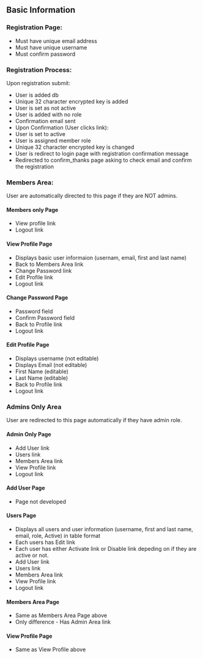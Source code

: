 ## Basic Information

### Registration Page:

* Must have unique email address
* Must have unique username
* Must confirm password

### Registration Process:

Upon registration submit:
* User is added db
* Unique 32 character encrypted key is added
* User is set as not active
* User is added with no role
* Confirmation email sent
* Upon Confirmation (User clicks link):
* User is set to active
* User is assigned member role
* Unique 32 character encrypted key is changed
* User is redirect to login page with registration confirmation message
* Redirected to confirm_thanks page asking to check email and confirm the registration

### Members Area:
User are automatically directed to this page if they are NOT admins.

#### Members only Page

* View profile link
* Logout link

#### View Profile Page

* Displays basic user informaion (usernam, email, first and last name)
* Back to Members Area link
* Change Password link
* Edit Profile link
* Logout link

#### Change Password Page

* Password field
* Confirm Password field
* Back to Profile link
* Logout link

#### Edit Profile Page

* Displays username (not editable)
* Displays Email (not editable)
* First Name (editable)
* Last Name (editable)
* Back to Profile link
* Logout link

### Admins Only Area
User are redirected to this page automatically if they have admin role.

#### Admin Only Page

* Add User link
* Users link
* Members Area link
* View Profile link
* Logout link

#### Add User Page

* Page not developed

#### Users Page

* Displays all users and user information (username, first and last name, email, role, Active) in table format
* Each users has Edit link
* Each user has either Activate link or Disable link depeding on if they are active or not.
* Add User link
* Users link
* Members Area link
* View Profile link
* Logout link

#### Members Area Page

* Same as Members Area Page above
* Only difference - Has Admin Area link

#### View Profile Page

* Same as View Profile above